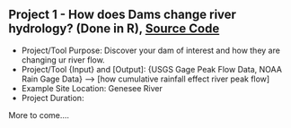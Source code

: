 ## Project 1 - How does Dams change river hydrology? (Done in R), [Source Code](https://github.com/gp86041/gepuprojects.github.io/edit/master/project1.r)

>
- Project/Tool Purpose: Discover your dam of interest and how they are changing ur river flow.
- Project/Tool {Input} and [Output]: {USGS Gage Peak Flow Data, NOAA Rain Gage Data} --> [how cumulative rainfall effect river peak flow]
- Example Site Location: Genesee River
- Project Duration:



More to come....
